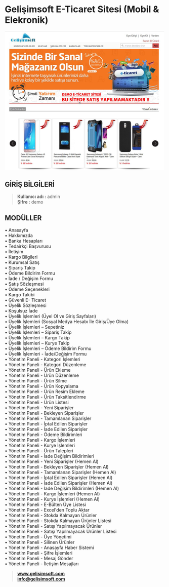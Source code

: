 # Gelişimsoft E-Ticaret Sitesi (Mobil & Elekronik)

<p align="center">
  <img src="https://raw.githubusercontent.com/Gelisimsoft/Gelisimsoft-ETicaret-Sitesi-Mobil-Elekronik-CSharp-ASP/master/Gelisimsoft.com_E-Ticaret_Sitesi_1.JPG">
</p>

## GİRİŞ BİLGİLERİ ##
> **Kullanıcı adı	:** admin <br />  **Şifre		:** demo 

## MODÜLLER ##

• Anasayfa<br />
• Hakkımızda<br />
• Banka Hesapları<br />
• Tedairkçi Başvurusu<br />
• İletişim<br />
• Kargo Bilgileri<br />
• Kurumsal Satış<br />
• Sipariş Takip<br />
• Ödeme Bildirim Formu<br />
• İade / Değişim Formu<br />
• Satış Sözleşmesi<br />
• Ödeme Seçenekleri<br />
• Kargo Takibi<br />
• Güvenli E- Ticaret<br />
• Üyelik Sözleşmesi<br />
• Koşulsuz İade<br />
• Üyelik İşlemleri (Üyel Ol ve Giriş Sayfaları)<br />
• Üyelik İşlemleri (Sosyal Medya Hesabı İle Giriş/Üye Olma)<br />
• Üyelik İşlemleri – Sepetiniz<br />
• Üyelik İşlemleri – Sipariş Takip<br />
• Üyelik İşlemleri – Kargo Takip<br />
• Üyelik İşlemleri – Kurye Takip<br />
• Üyelik İşlemleri – Ödeme Bildirim Formu<br />
• Üyelik İşlemleri - İade/Değişim Formu<br />
• Yönetim Paneli - Kategori İşlemleri<br />
• Yönetim Paneli - Kategori Düzenleme<br />
• Yönetim Paneli - Ürün Ekleme<br />
• Yönetim Paneli - Ürün Düzenleme<br />
• Yönetim Paneli - Ürün Silme<br />
• Yönetim Paneli - Ürün Kopyalama<br />
• Yönetim Paneli - Ürün Resim Ekleme<br />
• Yönetim Paneli - Ürün Taksitlendirme<br />
• Yönetim Paneli - Ürün Listesi<br />
• Yönetim Paneli - Yeni Siparişler<br />
• Yönetim Paneli - Bekleyen Siparişler<br />
• Yönetim Paneli - Tamamlanan Siparişler<br />
• Yönetim Paneli - İptal Edilen Siparişler<br />
• Yönetim Paneli - İade Edilen Siparişler<br />
• Yönetim Paneli - Ödeme Bildirimleri<br />
• Yönetim Paneli - Kargo İşlemleri<br />
• Yönetim Paneli - Kurye İşlemleri<br />
• Yönetim Paneli - Ürün Talepleri<br />
• Yönetim Paneli - İade Değişim Bildirimleri<br />
• Yönetim Paneli - Yeni Siparişler (Hemen Al)<br />
• Yönetim Paneli - Bekleyen Siparişler (Hemen Al)<br />
• Yönetim Paneli - Tamamlanan Siparişler (Hemen Al)<br />
• Yönetim Paneli - İptal Edilen Siparişler (Hemen Al)<br />
• Yönetim Paneli - İade Edilen Siparişler (Hemen Al)<br />
• Yönetim Paneli - İade Değişim Bildirimleri (Hemen Al)<br />
• Yönetim Paneli - Kargo İşlemleri (Hemen Al)<br />
• Yönetim Paneli - Kurye İşlemleri (Hemen Al)<br />
• Yönetim Paneli - E-Bülten Üye Listesi<br />
• Yönetim Paneli - Excel&#39;den Toplu Aktar<br />
• Yönetim Paneli - Stokda Kalmayan Ürünler<br />
• Yönetim Paneli - Stokda Kalmayan Ürünler Listesi<br />
• Yönetim Paneli - Satışı Yapılmayacak Ürünler<br />
• Yönetim Paneli - Satışı Yapılmayacak Ürünler Listesi<br />
• Yönetim Paneli - Üye Yönetimi<br />
• Yönetim Paneli - Silinen Ürünler<br />
• Yönetim Paneli - Anasayfa Haber Sistemi<br />
• Yönetim Paneli - Şifre İşlemleri<br />
• Yönetim Paneli - Mesaj Gönder<br />
• Yönetim Paneli - İletişim Mesajları<br />


> **www.gelisimsoft.com <br /> info@gelisimsoft.com**
